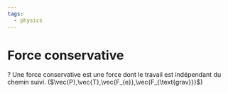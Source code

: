 ```yaml
---
tags:
  - physics
---
```


# Force conservative
?
Une force conservative est une force dont le travail est indépendant du chemin suivi. ($\vec{P},\vec{T},\vec{F_{e}},\vec{F_{\text{grav}}}$)